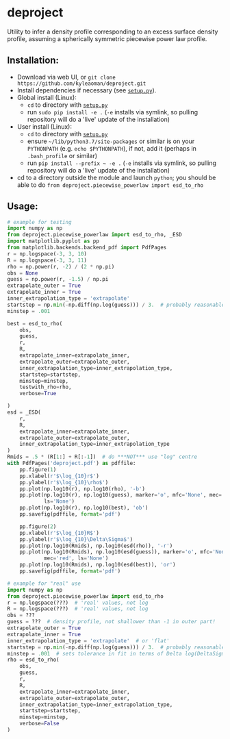 # deproject
Utility to infer a density profile corresponding to an excess surface density profile, assuming a spherically symmetric piecewise power law profile.

## Installation:
 - Download via web UI, or `git clone https://github.com/kyleaoman/deproject.git`
 - Install dependencies if necessary (see [`setup.py`](https://github.com/kyleaoman/deproject/blob/master/setup.py)).
 - Global install (Linux): 
   - `cd` to directory with [`setup.py`](https://github.com/kyleaoman/deproject/blob/master/setup.py)
   - run `sudo pip install -e .` (`-e` installs via symlink, so pulling repository will do a 'live' update of the installation)
 - User install (Linux):
   - `cd` to directory with [`setup.py`](https://github.com/kyleaoman/deproject/blob/master/setup.py)
   - ensure `~/lib/python3.7/site-packages` or similar is on your `PYTHONPATH` (e.g. `echo $PYTHONPATH`), if not, add it (perhaps in `.bash_profile` or similar)
   - run `pip install --prefix ~ -e .` (`-e` installs via symlink, so pulling repository will do a 'live' update of the installation)
 - cd to a directory outside the module and launch `python`; you should be able to do `from deproject.piecewise_powerlaw import esd_to_rho`
 
## Usage:

```python
# example for testing
import numpy as np
from deproject.piecewise_powerlaw import esd_to_rho, _ESD
import matplotlib.pyplot as pp
from matplotlib.backends.backend_pdf import PdfPages
r = np.logspace(-3, 3, 10)
R = np.logspace(-3, 3, 11)
rho = np.power(r, -2) / (2 * np.pi)
obs = None
guess = np.power(r, -1.5) / np.pi
extrapolate_outer = True
extrapolate_inner = True
inner_extrapolation_type = 'extrapolate'
startstep = np.min(-np.diff(np.log(guess))) / 3.  # probably reasonable
minstep = .001

best = esd_to_rho(
    obs,
    guess,
    r,
    R,
    extrapolate_inner=extrapolate_inner,
    extrapolate_outer=extrapolate_outer,
    inner_extrapolation_type=inner_extrapolation_type,
    startstep=startstep,
    minstep=minstep,
    testwith_rho=rho,
    verbose=True

)
esd = _ESD(
    r,
    R,
    extrapolate_inner=extrapolate_inner,
    extrapolate_outer=extrapolate_outer,
    inner_extrapolation_type=inner_extrapolation_type
)
Rmids = .5 * (R[1:] + R[:-1])  # do ***NOT*** use "log" centre
with PdfPages('deproject.pdf') as pdffile:
    pp.figure(1)
    pp.xlabel(r'$\log_{10}r$')
    pp.ylabel(r'$\log_{10}\rho$')
    pp.plot(np.log10(r), np.log10(rho), '-b')
    pp.plot(np.log10(r), np.log10(guess), marker='o', mfc='None', mec='blue',
            ls='None')
    pp.plot(np.log10(r), np.log10(best), 'ob')
    pp.savefig(pdffile, format='pdf')

    pp.figure(2)
    pp.xlabel(r'$\log_{10}R$')
    pp.ylabel(r'$\log_{10}\Delta\Sigma$')
    pp.plot(np.log10(Rmids), np.log10(esd(rho)), '-r')
    pp.plot(np.log10(Rmids), np.log10(esd(guess)), marker='o', mfc='None',
            mec='red', ls='None')
    pp.plot(np.log10(Rmids), np.log10(esd(best)), 'or')
    pp.savefig(pdffile, format='pdf')
```

```python
# example for "real" use
import numpy as np
from deproject.piecewise_powerlaw import esd_to_rho
r = np.logspace(???)  # 'real' values, not log
R = np.logspace(???)  # 'real' values, not log
obs = ???
guess = ???  # density profile, not shallower than -1 in outer part!
extrapolate_outer = True
extrapolate_inner = True
inner_extrapolation_type = 'extrapolate'  # or 'flat'
startstep = np.min(-np.diff(np.log(guess))) / 3.  # probably reasonable
minstep = .001  # sets tolerance in fit in terms of Delta log(DeltaSigma)
rho = esd_to_rho(
    obs,
    guess,
    r,
    R,
    extrapolate_inner=extrapolate_inner,
    extrapolate_outer=extrapolate_outer,
    inner_extrapolation_type=inner_extrapolation_type,
    startstep=startstep,
    minstep=minstep,
    verbose=False
)
```